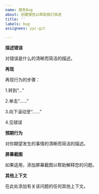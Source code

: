 ```yaml
---
name: 报告Bug
about: 创建报告以帮助我们改进
title: ''
labels: bug
assignees: yyc-git

---
```


**描述错误**

对错误是什么的清晰而简洁的描述。



**再现**

再现行为的步骤：

1.转到“…”

2.单击“……”

3.向下滚动至“……”

4.见错误



**预期行为**

对你期望发生的事情的清晰而简洁的描述。



**屏幕截图**

如果适用，添加屏幕截图以帮助解释您的问题。



**其他上下文**

在此处添加有关该问题的任何其他上下文。
